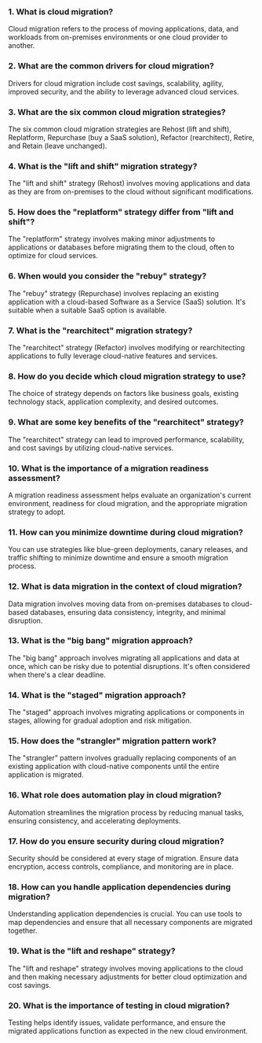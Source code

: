 
### 1. What is cloud migration?
Cloud migration refers to the process of moving applications, data, and workloads from on-premises environments or one cloud provider to another.

### 2. What are the common drivers for cloud migration?
Drivers for cloud migration include cost savings, scalability, agility, improved security, and the ability to leverage advanced cloud services.

### 3. What are the six common cloud migration strategies?
The six common cloud migration strategies are Rehost (lift and shift), Replatform, Repurchase (buy a SaaS solution), Refactor (rearchitect), Retire, and Retain (leave unchanged).

### 4. What is the "lift and shift" migration strategy?
The "lift and shift" strategy (Rehost) involves moving applications and data as they are from on-premises to the cloud without significant modifications.

### 5. How does the "replatform" strategy differ from "lift and shift"?
The "replatform" strategy involves making minor adjustments to applications or databases before migrating them to the cloud, often to optimize for cloud services.

### 6. When would you consider the "rebuy" strategy?
The "rebuy" strategy (Repurchase) involves replacing an existing application with a cloud-based Software as a Service (SaaS) solution. It's suitable when a suitable SaaS option is available.

### 7. What is the "rearchitect" migration strategy?
The "rearchitect" strategy (Refactor) involves modifying or rearchitecting applications to fully leverage cloud-native features and services.

### 8. How do you decide which cloud migration strategy to use?
The choice of strategy depends on factors like business goals, existing technology stack, application complexity, and desired outcomes.

### 9. What are some key benefits of the "rearchitect" strategy?
The "rearchitect" strategy can lead to improved performance, scalability, and cost savings by utilizing cloud-native services.

### 10. What is the importance of a migration readiness assessment?
A migration readiness assessment helps evaluate an organization's current environment, readiness for cloud migration, and the appropriate migration strategy to adopt.

### 11. How can you minimize downtime during cloud migration?
You can use strategies like blue-green deployments, canary releases, and traffic shifting to minimize downtime and ensure a smooth migration process.

### 12. What is data migration in the context of cloud migration?
Data migration involves moving data from on-premises databases to cloud-based databases, ensuring data consistency, integrity, and minimal disruption.

### 13. What is the "big bang" migration approach?
The "big bang" approach involves migrating all applications and data at once, which can be risky due to potential disruptions. It's often considered when there's a clear deadline.

### 14. What is the "staged" migration approach?
The "staged" approach involves migrating applications or components in stages, allowing for gradual adoption and risk mitigation.

### 15. How does the "strangler" migration pattern work?
The "strangler" pattern involves gradually replacing components of an existing application with cloud-native components until the entire application is migrated.

### 16. What role does automation play in cloud migration?
Automation streamlines the migration process by reducing manual tasks, ensuring consistency, and accelerating deployments.

### 17. How do you ensure security during cloud migration?
Security should be considered at every stage of migration. Ensure data encryption, access controls, compliance, and monitoring are in place.

### 18. How can you handle application dependencies during migration?
Understanding application dependencies is crucial. You can use tools to map dependencies and ensure that all necessary components are migrated together.

### 19. What is the "lift and reshape" strategy?
The "lift and reshape" strategy involves moving applications to the cloud and then making necessary adjustments for better cloud optimization and cost savings.

### 20. What is the importance of testing in cloud migration?
Testing helps identify issues, validate performance, and ensure the migrated applications function as expected in the new cloud environment.


